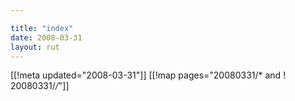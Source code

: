 ```yaml
---

title: "index"
date: 2008-03-31
layout: rut
---
```


[[!meta updated="2008-03-31"]]
[[!map pages="20080331/* and ! 20080331/*/*"]]

